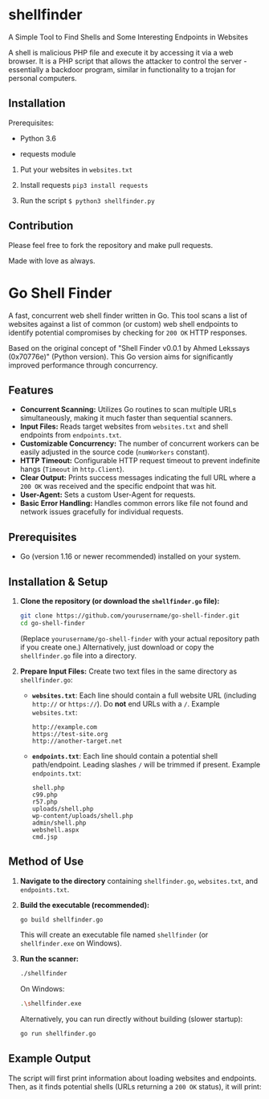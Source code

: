 
# shellfinder

A Simple Tool to Find Shells and Some Interesting Endpoints in Websites

A shell is malicious PHP file and execute it by accessing it via a web browser. It is a PHP script that allows the attacker to control the server - essentially a backdoor program, similar in functionality to a trojan for personal computers.

## Installation 
Prerequisites:

- Python 3.6

- requests module

1. Put your websites in `websites.txt`

2. Install requests `pip3 install requests`

3. Run the script `$ python3 shellfinder.py`

## Contribution
Please feel free to fork the repository and make pull requests.

Made with love as always.


# Go Shell Finder

A fast, concurrent web shell finder written in Go. This tool scans a list of websites against a list of common (or custom) web shell endpoints to identify potential compromises by checking for `200 OK` HTTP responses.

Based on the original concept of "Shell Finder v0.0.1 by Ahmed Lekssays (0x70776e)" (Python version). This Go version aims for significantly improved performance through concurrency.

## Features

*   **Concurrent Scanning:** Utilizes Go routines to scan multiple URLs simultaneously, making it much faster than sequential scanners.
*   **Input Files:** Reads target websites from `websites.txt` and shell endpoints from `endpoints.txt`.
*   **Customizable Concurrency:** The number of concurrent workers can be easily adjusted in the source code (`numWorkers` constant).
*   **HTTP Timeout:** Configurable HTTP request timeout to prevent indefinite hangs (`Timeout` in `http.Client`).
*   **Clear Output:** Prints success messages indicating the full URL where a `200 OK` was received and the specific endpoint that was hit.
*   **User-Agent:** Sets a custom User-Agent for requests.
*   **Basic Error Handling:** Handles common errors like file not found and network issues gracefully for individual requests.

## Prerequisites

*   Go (version 1.16 or newer recommended) installed on your system.

## Installation & Setup

1.  **Clone the repository (or download the `shellfinder.go` file):**
    ```bash
    git clone https://github.com/yourusername/go-shell-finder.git
    cd go-shell-finder
    ```
    (Replace `yourusername/go-shell-finder` with your actual repository path if you create one.)
    Alternatively, just download or copy the `shellfinder.go` file into a directory.

2.  **Prepare Input Files:**
    Create two text files in the same directory as `shellfinder.go`:

    *   **`websites.txt`**:
        Each line should contain a full website URL (including `http://` or `https://`).
        Do **not** end URLs with a `/`.
        Example `websites.txt`:
        ```
        http://example.com
        https://test-site.org
        http://another-target.net
        ```

    *   **`endpoints.txt`**:
        Each line should contain a potential shell path/endpoint.
        Leading slashes `/` will be trimmed if present.
        Example `endpoints.txt`:
        ```
        shell.php
        c99.php
        r57.php
        uploads/shell.php
        wp-content/uploads/shell.php
        admin/shell.php
        webshell.aspx
        cmd.jsp
        ```

## Method of Use

1.  **Navigate to the directory** containing `shellfinder.go`, `websites.txt`, and `endpoints.txt`.

2.  **Build the executable (recommended):**
    ```bash
    go build shellfinder.go
    ```
    This will create an executable file named `shellfinder` (or `shellfinder.exe` on Windows).

3.  **Run the scanner:**
    ```bash
    ./shellfinder
    ```
    On Windows:
    ```bash
    .\shellfinder.exe
    ```

    Alternatively, you can run directly without building (slower startup):
    ```bash
    go run shellfinder.go
    ```

## Example Output

The script will first print information about loading websites and endpoints. Then, as it finds potential shells (URLs returning a `200 OK` status), it will print:
